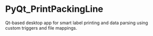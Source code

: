 # PyQt_PrintPackingLine
Qt-based desktop app for smart label printing and data parsing using custom triggers and file mappings.
